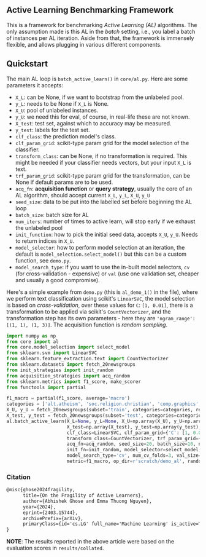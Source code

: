 ## Active Learning Benchmarking Framework

This is a framework for benchmarking *Active Learning (AL)* algorithms.
The only assumption made is this AL in the *batch* setting, i.e., you label a batch of instances
per AL iteration. Aside from that, the framework is immensely flexible, and allows plugging in various 
different components.

## Quickstart
The main AL loop is `batch_active_learn()` in `core/al.py`. 
Here are some parameters it accepts:

* `X_L`: can be None, if we want to bootstrap from the unlabeled pool.
* `y_L`: needs to be None if `X_L` is None.
* `X_U`: pool of unlabeled instances.
* `y_U`: we need this for eval, of course, in real-life these are not known.
* `X_test`: test set, against which to accuracy may be measured.
* `y_test`: labels for the test set.
* `clf_class`: the prediction model's class.
* `clf_param_grid`: scikit-type param grid for the model selection of the classifier.
* `transform_class`: can be None, if no transformation is required. This might be needed if your classifier
needs vectors, but your input `X_L` is text.
* `trf_param_grid`: scikit-type param grid for the transformation, can be None if default
    params are to be used.
* `acq_fn`: **acquisition function** or **query strategy**, usually the core of an AL algorithm, 
should accept current `X_L`, `y_L`, `X_U`, `y_U`
* `seed_size`: data to be put into the labelled set before beginning the AL loop
* `batch_size`: batch size for AL
* `num_iters`: number of times to active learn, will stop early if we exhaust the unlabeled pool
* `init_function`: how to pick the initial seed data, accepts `X_U`, `y_U`. Needs to return indices in `X_U`.
* `model_selector`: how to perform model selection at an iteration, the default is `model_selection.select_model()`
    but this can be a custom function, see `demo.py`.
* `model_search_type`: if you want to use the in-built model selectors, `cv` (for cross-validation - expensive) or 
`val` (use one validation set, cheaper and usually a good compromise).
 
Here's a simple example from `demo.py` (this is `al_demo_1()` in the file), where we perform text classification using scikit's `LinearSVC`, the model
selection is based on *cross-validation*, over these values for `C`: `[1, 0.01]`, there is a transformation to be
applied via scikit's `CountVectorizer`, and the transformation step has its own parameters - 
here they are `'ngram_range': [(1, 1), (1, 3)]`. The acquisition function is *random sampling*.

```Python
import numpy as np
from core import al
from core.model_selection import select_model
from sklearn.svm import LinearSVC
from sklearn.feature_extraction.text import CountVectorizer
from sklearn.datasets import fetch_20newsgroups
from init_strategies import init_random
from acquisition_strategies import acq_random
from sklearn.metrics import f1_score, make_scorer
from functools import partial

f1_macro = partial(f1_score, average='macro')
categories = ['alt.atheism', 'soc.religion.christian', 'comp.graphics', 'sci.med']
X_U, y_U = fetch_20newsgroups(subset='train', categories=categories, return_X_y=True)
X_test, y_test = fetch_20newsgroups(subset='test', categories=categories, return_X_y=True)
al.batch_active_learn(X_L=None, y_L=None, X_U=np.array(X_U), y_U=np.array(y_U),
                      X_test=np.array(X_test), y_test=np.array(y_test),
                      clf_class=LinearSVC, clf_param_grid={'C': [1, 0.01]},
                      transform_class=CountVectorizer, trf_param_grid={'ngram_range': [(1, 1), (1, 3)]},
                      acq_fn=acq_random, seed_size=20, batch_size=10, num_iters=10,
                      init_fn=init_random, model_selector=select_model,
                      model_search_type='cv', num_cv_folds=3, val_size=0.8,
                      metric=f1_macro, op_dir=r'scratch/demo_al', random_state=10)
```

### Citation
```tex
@misc{ghose2024fragility,
      title={On the Fragility of Active Learners}, 
      author={Abhishek Ghose and Emma Thuong Nguyen},
      year={2024},
      eprint={2403.15744},
      archivePrefix={arXiv},
      primaryClass={id='cs.LG' full_name='Machine Learning' is_active=True alt_name=None in_archive='cs' is_general=False description='Papers on all aspects of machine learning research (supervised, unsupervised, reinforcement learning, bandit problems, and so on) including also robustness, explanation, fairness, and methodology. cs.LG is also an appropriate primary category for applications of machine learning methods.'}
}
```
**NOTE**: The results reported in the above article were based on the evaluation scores in 
`results/collated`.
